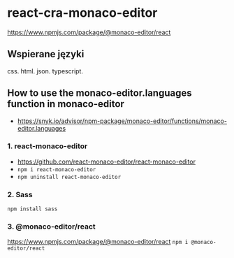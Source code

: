 # react-cra-monaco-editor

https://www.npmjs.com/package/@monaco-editor/react

## Wspierane języki

css.
html.
json.
typescript.

## How to use the monaco-editor.languages function in monaco-editor

- https://snyk.io/advisor/npm-package/monaco-editor/functions/monaco-editor.languages

### 1. react-monaco-editor

- https://github.com/react-monaco-editor/react-monaco-editor
- `npm i react-monaco-editor`
- `npm uninstall react-monaco-editor`

### 2. Sass

`npm install sass`


### 3. @monaco-editor/react

https://www.npmjs.com/package/@monaco-editor/react
`npm i @monaco-editor/react`